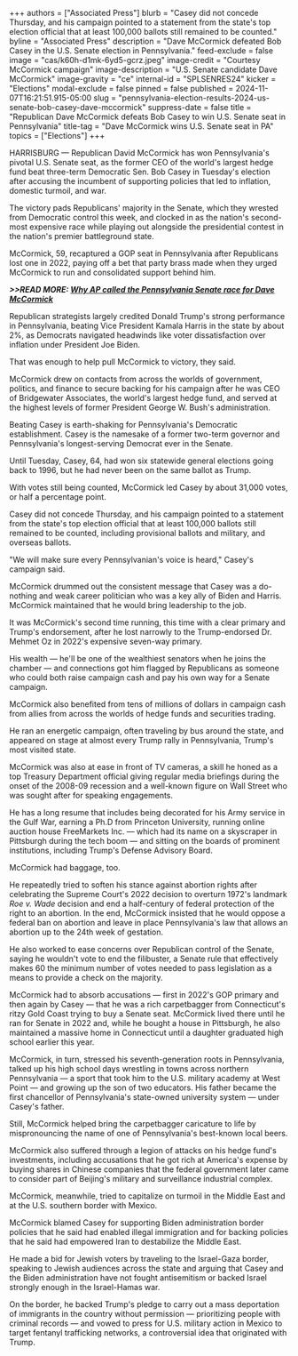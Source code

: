 +++
authors = ["Associated Press"]
blurb = "Casey did not concede Thursday, and his campaign pointed to a statement from the state's top election official that at least 100,000 ballots still remained to be counted."
byline = "Associated Press"
description = "Dave McCormick defeated Bob Casey in the U.S. Senate election in Pennsylvania."
feed-exclude = false
image = "cas/k60h-d1mk-6yd5-gcrz.jpeg"
image-credit = "Courtesy McCormick campaign"
image-description = "U.S. Senate candidate Dave McCormick"
image-gravity = "ce"
internal-id = "SPLSENRES24"
kicker = "Elections"
modal-exclude = false
pinned = false
published = 2024-11-07T16:21:51.915-05:00
slug = "pennsylvania-election-results-2024-us-senate-bob-casey-dave-mccormick"
suppress-date = false
title = "Republican Dave McCormick defeats Bob Casey to win U.S. Senate seat in Pennsylvania"
title-tag = "Dave McCormick wins U.S. Senate seat in PA"
topics = ["Elections"]
+++

HARRISBURG — Republican David McCormick has won Pennsylvania&#39;s pivotal U.S. Senate seat, as the former CEO of the world&#39;s largest hedge fund beat three-term Democratic Sen. Bob Casey in Tuesday&#39;s election after accusing the incumbent of supporting policies that led to inflation, domestic turmoil, and war.

The victory pads Republicans&#39; majority in the Senate, which they wrested from Democratic control this week, and clocked in as the nation&#39;s second-most expensive race while playing out alongside the presidential contest in the nation&#39;s premier battleground state.

McCormick, 59, recaptured a GOP seat in Pennsylvania after Republicans lost one in 2022, paying off a bet that party brass made when they urged McCormick to run and consolidated support behind him.

<strong><em>&gt;&gt;READ MORE: </em></strong><a href="https://www.spotlightpa.org/news/2024/11/pennsylvania-election-results-2024-dave-mccormick-bob-casey-why-senate-race-called/"><strong><em>Why AP called the Pennsylvania Senate race for Dave McCormick</em></strong></a><strong><em></em></strong>

Republican strategists largely credited Donald Trump&#39;s strong performance in Pennsylvania, beating Vice President Kamala Harris in the state by about 2%, as Democrats navigated headwinds like voter dissatisfaction over inflation under President Joe Biden.

That was enough to help pull McCormick to victory, they said.

McCormick drew on contacts from across the worlds of government, politics, and finance to secure backing for his campaign after he was CEO of Bridgewater Associates, the world&#39;s largest hedge fund, and served at the highest levels of former President George W. Bush&#39;s administration.

Beating Casey is earth-shaking for Pennsylvania&#39;s Democratic establishment. Casey is the namesake of a former two-term governor and Pennsylvania&#39;s longest-serving Democrat ever in the Senate.

Until Tuesday, Casey, 64, had won six statewide general elections going back to 1996, but he had never been on the same ballot as Trump.

With votes still being counted, McCormick led Casey by about 31,000 votes, or half a percentage point.

Casey did not concede Thursday, and his campaign pointed to a statement from the state&#39;s top election official that at least 100,000 ballots still remained to be counted, including provisional ballots and military, and overseas ballots.

&#34;We will make sure every Pennsylvanian&#39;s voice is heard,&#34; Casey&#39;s campaign said.

McCormick drummed out the consistent message that Casey was a do-nothing and weak career politician who was a key ally of Biden and Harris. McCormick maintained that he would bring leadership to the job.

It was McCormick&#39;s second time running, this time with a clear primary and Trump&#39;s endorsement, after he lost narrowly to the Trump-endorsed Dr. Mehmet Oz in 2022&#39;s expensive seven-way primary.

His wealth — he&#39;ll be one of the wealthiest senators when he joins the chamber — and connections got him flagged by Republicans as someone who could both raise campaign cash and pay his own way for a Senate campaign.

McCormick also benefited from tens of millions of dollars in campaign cash from allies from across the worlds of hedge funds and securities trading.

He ran an energetic campaign, often traveling by bus around the state, and appeared on stage at almost every Trump rally in Pennsylvania, Trump&#39;s most visited state.

McCormick was also at ease in front of TV cameras, a skill he honed as a top Treasury Department official giving regular media briefings during the onset of the 2008-09 recession and a well-known figure on Wall Street who was sought after for speaking engagements.

He has a long resume that includes being decorated for his Army service in the Gulf War, earning a Ph.D from Princeton University, running online auction house FreeMarkets Inc. — which had its name on a skyscraper in Pittsburgh during the tech boom — and sitting on the boards of prominent institutions, including Trump&#39;s Defense Advisory Board.

McCormick had baggage, too.

He repeatedly tried to soften his stance against abortion rights after celebrating the Supreme Court&#39;s 2022 decision to overturn 1972&#39;s landmark<em> Roe v. Wade</em> decision and end a half-century of federal protection of the right to an abortion. In the end, McCormick insisted that he would oppose a federal ban on abortion and leave in place Pennsylvania&#39;s law that allows an abortion up to the 24th week of gestation.

He also worked to ease concerns over Republican control of the Senate, saying he wouldn&#39;t vote to end the filibuster, a Senate rule that effectively makes 60 the minimum number of votes needed to pass legislation as a means to provide a check on the majority.

McCormick had to absorb accusations — first in 2022&#39;s GOP primary and then again by Casey — that he was a rich carpetbagger from Connecticut&#39;s ritzy Gold Coast trying to buy a Senate seat. McCormick lived there until he ran for Senate in 2022 and, while he bought a house in Pittsburgh, he also maintained a massive home in Connecticut until a daughter graduated high school earlier this year.

McCormick, in turn, stressed his seventh-generation roots in Pennsylvania, talked up his high school days wrestling in towns across northern Pennsylvania — a sport that took him to the U.S. military academy at West Point — and growing up the son of two educators. His father became the first chancellor of Pennsylvania&#39;s state-owned university system — under Casey&#39;s father.

Still, McCormick helped bring the carpetbagger caricature to life by mispronouncing the name of one of Pennsylvania&#39;s best-known local beers.

McCormick also suffered through a legion of attacks on his hedge fund&#39;s investments, including accusations that he got rich at America&#39;s expense by buying shares in Chinese companies that the federal government later came to consider part of Beijing&#39;s military and surveillance industrial complex.

McCormick, meanwhile, tried to capitalize on turmoil in the Middle East and at the U.S. southern border with Mexico.

McCormick blamed Casey for supporting Biden administration border policies that he said had enabled illegal immigration and for backing policies that he said had empowered Iran to destabilize the Middle East.

He made a bid for Jewish voters by traveling to the Israel-Gaza border, speaking to Jewish audiences across the state and arguing that Casey and the Biden administration have not fought antisemitism or backed Israel strongly enough in the Israel-Hamas war.

On the border, he backed Trump&#39;s pledge to carry out a mass deportation of immigrants in the country without permission — prioritizing people with criminal records — and vowed to press for U.S. military action in Mexico to target fentanyl trafficking networks, a controversial idea that originated with Trump.

